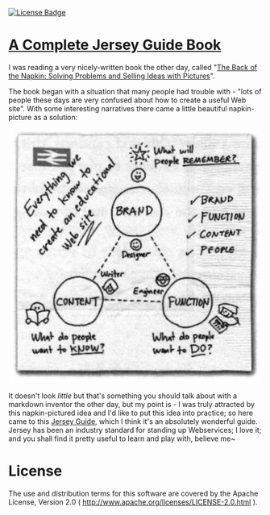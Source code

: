 [![License Badge](https://img.shields.io/badge/License-Apache%202.0-orange.svg?style=for-the-badge) ](https://www.apache.org/licenses/LICENSE-2.0)

# [A Complete Jersey Guide Book](https://qubitpi.github.io/jersey-guide/)

I was reading a very nicely-written book the other day, called
"[The Back of the Napkin: Solving Problems and Selling Ideas with Pictures](https://www.goodreads.com/book/show/2420301.The_Back_of_the_Napkin)".

The book began with a situation that many people had trouble with - "lots of people these days are very confused about
how to create a useful Web site". With some interesting narratives there came a little beautiful napkin-picture as a
solution:

![Napkin Picture](./napkin-picture.png)

It doesn't look *little* but that's something you should talk about with a markdown inventor the other day, but my point
is - I was truly attracted by this napkin-pictured idea and I'd like to put this idea into practice; so here
came to this [Jersey Guide](https://qubitpi.github.io/jersey-guide/), which I think it's an absolutely wonderful guide.
Jersey has been an industry standard for standing up Webservices; I love it; and you shall find it pretty useful
to learn and play with, believe me~

# License

The use and distribution terms for this software are covered by the Apache License, Version 2.0
( http://www.apache.org/licenses/LICENSE-2.0.html ).
